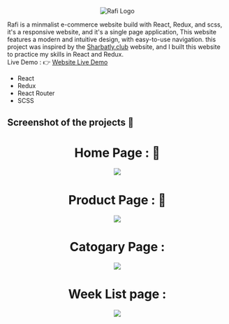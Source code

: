 <div style="text-align: center; height="500px">
  <img src="/src/images/logo-images/fulllogo_transparent.png" alt="Rafi Logo"/>
</div>
<p>
Rafi is a minmalist e-commerce website build with React, Redux, and scss, it's a responsive website, and it's a single page application, This website features a modern and intuitive design, with easy-to-use navigation.
this project was inspired by the <a href="https://www.sharbatly.club/">Sharbatly.club</a>  website, and I built this website to practice my skills in React and Redux.
<br/>
Live Demo : &#128073; <a href="https://rafi-minimalest-e-commerce.vercel.app/">Website Live Demo</a>
</p>
<ul>
<li>React</li>
<li>Redux</li>
<li>React Router</li>
<li>SCSS</li>
</ul>
<h2>Screenshot of the projects 📸</h2>
<div style="text-align: center;">
<h1>Home Page : 🏡</h1>
<img src="./src/images/Rafi-Projects-screenshots/HomePage.png">
<h1>Product Page : 🎁</h1>
<img src="./src/images/Rafi-Projects-screenshots/ProductPage.png">
<h1>Catogary Page :</h1> 
<img src="./src/images/Rafi-Projects-screenshots/CatogaryPage.png">
<h1>Week List page :</h1>
<img src="./src/images/Rafi-Projects-screenshots/WeekListPage.png">
</div>
